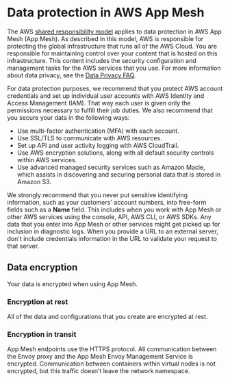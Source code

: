 # Data protection in AWS App Mesh<a name="data-protection"></a>

The AWS [shared responsibility model](http://aws.amazon.com/compliance/shared-responsibility-model/) applies to data protection in AWS App Mesh \(App Mesh\)\. As described in this model, AWS is responsible for protecting the global infrastructure that runs all of the AWS Cloud\. You are responsible for maintaining control over your content that is hosted on this infrastructure\. This content includes the security configuration and management tasks for the AWS services that you use\. For more information about data privacy, see the [Data Privacy FAQ](http://aws.amazon.com/compliance/data-privacy-faq)\.

For data protection purposes, we recommend that you protect AWS account credentials and set up individual user accounts with AWS Identity and Access Management \(IAM\)\. That way each user is given only the permissions necessary to fulfill their job duties\. We also recommend that you secure your data in the following ways:
+ Use multi\-factor authentication \(MFA\) with each account\.
+ Use SSL/TLS to communicate with AWS resources\.
+ Set up API and user activity logging with AWS CloudTrail\.
+ Use AWS encryption solutions, along with all default security controls within AWS services\.
+ Use advanced managed security services such as Amazon Macie, which assists in discovering and securing personal data that is stored in Amazon S3\.

We strongly recommend that you never put sensitive identifying information, such as your customers' account numbers, into free\-form fields such as a **Name** field\. This includes when you work with App Mesh or other AWS services using the console, API, AWS CLI, or AWS SDKs\. Any data that you enter into App Mesh or other services might get picked up for inclusion in diagnostic logs\. When you provide a URL to an external server, don't include credentials information in the URL to validate your request to that server\.

## Data encryption<a name="data-encryption"></a>

Your data is encrypted when using App Mesh\.

### Encryption at rest<a name="encryption-at-rest"></a>

All of the data and configurations that you create are encrypted at rest\.

### Encryption in transit<a name="encryption-in-transit"></a>

App Mesh endpoints use the HTTPS protocol\. All communication between the Envoy proxy and the App Mesh Envoy Management Service is encrypted\.  Communication between containers within virtual nodes is not encrypted, but this traffic doesn’t leave the network namespace\.